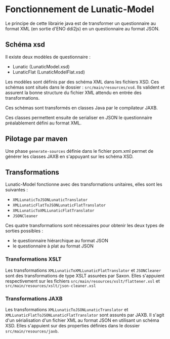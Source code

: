 # Fonctionnement de Lunatic-Model

Le principe de cette librairie java est de transformer un questionnaire au format XML (en sortie d'ENO ddi2js) en un questionnaire au format JSON.


## Schéma xsd

Il existe deux modèles de questionnaire :
- Lunatic (LunaticModel.xsd)
- LunaticFlat (LunaticModelFlat.xsd)

Les modèles sont définis par des schéma XML dans les fichiers XSD. 
Ces schémas sont situés dans le dossier : `src/main/resources/xsd`.
Ils valident et assurent la bonne structure du fichier XML attendu en entrée des transformations.

Ces schémas sont transformés en classes Java par le compilateur JAXB.

Ces classes permettent ensuite de serialiser en JSON le questionnaire préalablement défini au format XML.

## Pilotage par maven
Une phase `generate-sources` définie dans le fichier pom.xml permet de générer les classes JAXB en s'appuyant sur les schéma XSD.

## Transformations
Lunatic-Model fonctionne avec des transformations unitaires, elles sont les suivantes :
- `XMLLunaticToJSONLunaticTranslator`
- `XMLLunaticFlatToJSONLunaticFlatTranslator`
- `XMLLunaticToXMLLunaticFlatTranslator`
- `JSONCleaner`

Ces quatre transformations sont nécessaires pour obtenir les deux types de sorties possibles :
- le questionnaire hiérarchique au format JSON
- le questionnaire à plat au format JSON

### Transformations XSLT
Les transformations `XMLLunaticToXMLLunaticFlatTranslator` et `JSONCleaner` sont des transformations de type XSLT assurées par Saxon.
Elles s'appuient respectivement sur les fichiers `src/main/resources/xslt/flattener.xsl` et `src/main/resources/xslt/json-cleaner.xsl`

### Transformations JAXB
Les transformations `XMLLunaticToJSONLunaticTranslator` et `XMLLunaticFlatToJSONLunaticFlatTranslator` sont assurés par JAXB. Il s'agit d'un sérialisation d'un fichier XML au format JSON en utilisant un schéma XSD.
Elles s'appuient sur des properties définies dans le dossier `src/main/resources/jaxb`.